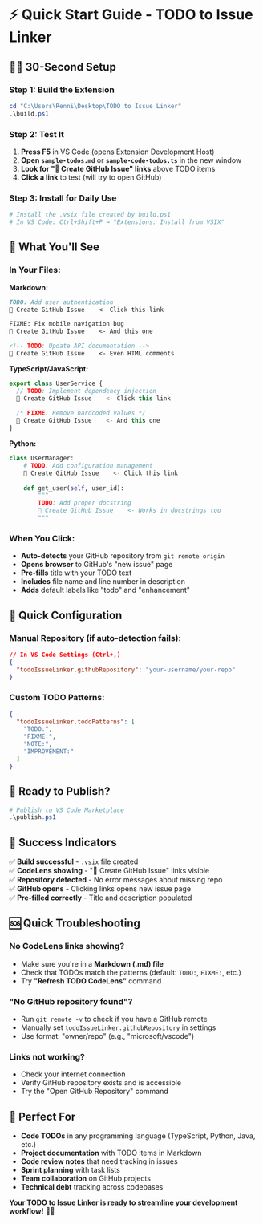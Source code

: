 # ⚡ Quick Start Guide - TODO to Issue Linker

## 🏃‍♂️ 30-Second Setup

### **Step 1: Build the Extension**
```powershell
cd "C:\Users\Renni\Desktop\TODO to Issue Linker"
.\build.ps1
```

### **Step 2: Test It**
1. **Press F5** in VS Code (opens Extension Development Host)
2. **Open `sample-todos.md`** or **`sample-code-todos.ts`** in the new window
3. **Look for "🔗 Create GitHub Issue" links** above TODO items
4. **Click a link** to test (will try to open GitHub)

### **Step 3: Install for Daily Use**
```powershell
# Install the .vsix file created by build.ps1
# In VS Code: Ctrl+Shift+P → "Extensions: Install from VSIX"
```

## 🎯 **What You'll See**

### **In Your Files:**
**Markdown:**
```markdown
TODO: Add user authentication
🔗 Create GitHub Issue    <- Click this link

FIXME: Fix mobile navigation bug  
🔗 Create GitHub Issue    <- And this one

<!-- TODO: Update API documentation -->
🔗 Create GitHub Issue    <- Even HTML comments
```

**TypeScript/JavaScript:**
```typescript
export class UserService {
  // TODO: Implement dependency injection
  🔗 Create GitHub Issue    <- Click this link
  
  /* FIXME: Remove hardcoded values */
  🔗 Create GitHub Issue    <- And this one
}
```

**Python:**
```python
class UserManager:
    # TODO: Add configuration management
    🔗 Create GitHub Issue    <- Click this link
    
    def get_user(self, user_id):
        """
        TODO: Add proper docstring
        🔗 Create GitHub Issue    <- Works in docstrings too
        """
```

### **When You Click:**
- **Auto-detects** your GitHub repository from `git remote origin`
- **Opens browser** to GitHub's "new issue" page
- **Pre-fills** title with your TODO text
- **Includes** file name and line number in description
- **Adds** default labels like "todo" and "enhancement"

## 🔧 **Quick Configuration**

### **Manual Repository (if auto-detection fails):**
```json
// In VS Code Settings (Ctrl+,)
{
  "todoIssueLinker.githubRepository": "your-username/your-repo"
}
```

### **Custom TODO Patterns:**
```json
{
  "todoIssueLinker.todoPatterns": [
    "TODO:",
    "FIXME:", 
    "NOTE:",
    "IMPROVEMENT:"
  ]
}
```

## 🚀 **Ready to Publish?**

```powershell
# Publish to VS Code Marketplace
.\publish.ps1
```

## 🎉 **Success Indicators**

✅ **Build successful** - `.vsix` file created  
✅ **CodeLens showing** - "🔗 Create GitHub Issue" links visible  
✅ **Repository detected** - No error messages about missing repo  
✅ **GitHub opens** - Clicking links opens new issue page  
✅ **Pre-filled correctly** - Title and description populated  

## 🆘 **Quick Troubleshooting**

### **No CodeLens links showing?**
- Make sure you're in a **Markdown (.md) file**
- Check that TODOs match the patterns (default: `TODO:`, `FIXME:`, etc.)
- Try **"Refresh TODO CodeLens"** command

### **"No GitHub repository found"?**
- Run `git remote -v` to check if you have a GitHub remote
- Manually set `todoIssueLinker.githubRepository` in settings
- Use format: "owner/repo" (e.g., "microsoft/vscode")

### **Links not working?**
- Check your internet connection
- Verify GitHub repository exists and is accessible
- Try the "Open GitHub Repository" command

## 🎯 **Perfect For**

- **Code TODOs** in any programming language (TypeScript, Python, Java, etc.)
- **Project documentation** with TODO items in Markdown
- **Code review notes** that need tracking in issues
- **Sprint planning** with task lists
- **Team collaboration** on GitHub projects
- **Technical debt** tracking across codebases

**Your TODO to Issue Linker is ready to streamline your development workflow!** 🔗✨